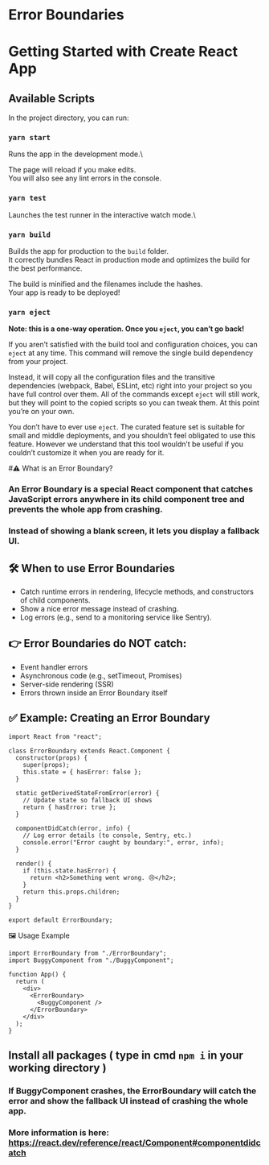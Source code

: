 # Error Boundaries
# Getting Started with Create React App

## Available Scripts

In the project directory, you can run:

### `yarn start`

Runs the app in the development mode.\

The page will reload if you make edits.\
You will also see any lint errors in the console.

### `yarn test`

Launches the test runner in the interactive watch mode.\

### `yarn build`

Builds the app for production to the `build` folder.\
It correctly bundles React in production mode and optimizes the build for the best performance.

The build is minified and the filenames include the hashes.\
Your app is ready to be deployed!

### `yarn eject`

**Note: this is a one-way operation. Once you `eject`, you can’t go back!**

If you aren’t satisfied with the build tool and configuration choices, you can `eject` at any time. This command will remove the single build dependency from your project.

Instead, it will copy all the configuration files and the transitive dependencies (webpack, Babel, ESLint, etc) right into your project so you have full control over them. All of the commands except `eject` will still work, but they will point to the copied scripts so you can tweak them. At this point you’re on your own.

You don’t have to ever use `eject`. The curated feature set is suitable for small and middle deployments, and you shouldn’t feel obligated to use this feature. However we understand that this tool wouldn’t be useful if you couldn’t customize it when you are ready for it.

#⚠️ What is an Error Boundary?

### An Error Boundary is a special React component that catches JavaScript errors anywhere in its child component tree and prevents the whole app from crashing.

### Instead of showing a blank screen, it lets you display a fallback UI.

## 🛠 When to use Error Boundaries
 - Catch runtime errors in rendering, lifecycle methods, and constructors of child components.
 - Show a nice error message instead of crashing.
 - Log errors (e.g., send to a monitoring service like Sentry).

## 👉 Error Boundaries do NOT catch:
 - Event handler errors
 - Asynchronous code (e.g., setTimeout, Promises)
 - Server-side rendering (SSR)
 - Errors thrown inside an Error Boundary itself

## ✅ Example: Creating an Error Boundary
```
import React from "react";

class ErrorBoundary extends React.Component {
  constructor(props) {
    super(props);
    this.state = { hasError: false };
  }

  static getDerivedStateFromError(error) {
    // Update state so fallback UI shows
    return { hasError: true };
  }

  componentDidCatch(error, info) {
    // Log error details (to console, Sentry, etc.)
    console.error("Error caught by boundary:", error, info);
  }

  render() {
    if (this.state.hasError) {
      return <h2>Something went wrong. 😢</h2>;
    }
    return this.props.children;
  }
}

export default ErrorBoundary;
```
🖼 Usage Example
```
import ErrorBoundary from "./ErrorBoundary";
import BuggyComponent from "./BuggyComponent";

function App() {
  return (
    <div>
      <ErrorBoundary>
        <BuggyComponent />
      </ErrorBoundary>
    </div>
  );
}
```

## Install all packages ( type in cmd `npm i` in your working directory )

### If BuggyComponent crashes, the ErrorBoundary will catch the error and show the fallback UI instead of crashing the whole app.
### More information is here: https://react.dev/reference/react/Component#componentdidcatch
